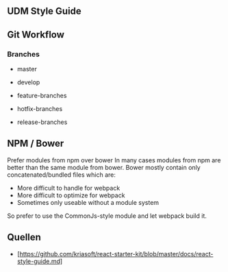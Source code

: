 ## UDM Style Guide


## Git Workflow

### Branches

- master 
- develop

- feature-branches
- hotfix-branches
- release-branches

## NPM / Bower

Prefer modules from npm over bower
In many cases modules from npm are better than the same module from bower. Bower mostly contain only concatenated/bundled files which are:

- More difficult to handle for webpack
- More difficult to optimize for webpack
- Sometimes only useable without a module system

So prefer to use the CommonJs-style module and let webpack build it.

## Quellen

- [https://github.com/kriasoft/react-starter-kit/blob/master/docs/react-style-guide.md]
